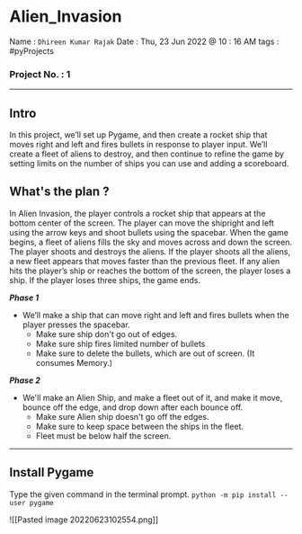 # Alien_Invasion
Name : `Dhireen Kumar Rajak`
Date : Thu, 23 Jun 2022 @ 10 : 16 AM
tags : #pyProjects
### Project No. : 1
---
## Intro
In this project, we’ll set up Pygame, and then create a rocket ship that
moves right and left and fires bullets in response to player input. We’ll create a fleet of aliens to destroy, and then continue to refine the game by setting limits on the number of ships you can use and adding a scoreboard.

## What's the plan ?
In Alien Invasion, the player controls a rocket ship that appears at the bottom center of the screen. The player can move the shipright and left using the arrow keys and shoot bullets using the spacebar. When the game begins, a fleet of aliens fills the sky and moves across and down the screen. The player shoots and destroys the aliens. If the player shoots all the aliens, a new fleet appears that moves faster than the previous fleet. If any alien hits the player’s ship or reaches the bottom of the screen, the player loses a ship. If the player loses three ships, the game ends.

***Phase 1***
- We’ll make a ship that can move right and left and fires bullets when the player presses the spacebar.
    - Make sure ship don't go out of edges.
    - Make sure ship fires limited number of bullets
    - Make sure to delete the bullets, which are out of screen. (It consumes Memory.)

***Phase 2***
- We'll make an Alien Ship, and make a fleet out of it, and make it move, bounce off the edge, and drop down after each bounce off.
    - Make sure Alien ship doesn't go off the edges.
    - Make sure to keep space between the ships in the fleet.
    - Fleet must be below half the screen.



---

## Install Pygame
Type the given command in the terminal prompt.
`python -m pip install --user pygame`

![[Pasted image 20220623102554.png]]

